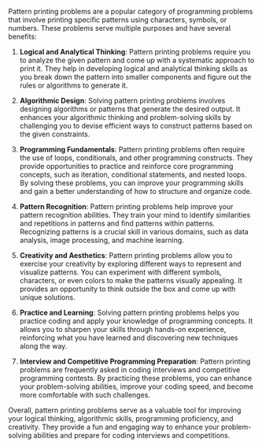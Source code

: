 Pattern printing problems are a popular category of programming problems that involve printing specific patterns using characters, symbols, or numbers. These problems serve multiple purposes and have several benefits:

1. **Logical and Analytical Thinking**: Pattern printing problems require you to analyze the given pattern and come up with a systematic approach to print it. They help in developing logical and analytical thinking skills as you break down the pattern into smaller components and figure out the rules or algorithms to generate it.

2. **Algorithmic Design**: Solving pattern printing problems involves designing algorithms or patterns that generate the desired output. It enhances your algorithmic thinking and problem-solving skills by challenging you to devise efficient ways to construct patterns based on the given constraints.

3. **Programming Fundamentals**: Pattern printing problems often require the use of loops, conditionals, and other programming constructs. They provide opportunities to practice and reinforce core programming concepts, such as iteration, conditional statements, and nested loops. By solving these problems, you can improve your programming skills and gain a better understanding of how to structure and organize code.

4. **Pattern Recognition**: Pattern printing problems help improve your pattern recognition abilities. They train your mind to identify similarities and repetitions in patterns and find patterns within patterns. Recognizing patterns is a crucial skill in various domains, such as data analysis, image processing, and machine learning.

5. **Creativity and Aesthetics**: Pattern printing problems allow you to exercise your creativity by exploring different ways to represent and visualize patterns. You can experiment with different symbols, characters, or even colors to make the patterns visually appealing. It provides an opportunity to think outside the box and come up with unique solutions.

6. **Practice and Learning**: Solving pattern printing problems helps you practice coding and apply your knowledge of programming concepts. It allows you to sharpen your skills through hands-on experience, reinforcing what you have learned and discovering new techniques along the way.

7. **Interview and Competitive Programming Preparation**: Pattern printing problems are frequently asked in coding interviews and competitive programming contests. By practicing these problems, you can enhance your problem-solving abilities, improve your coding speed, and become more comfortable with such challenges.

Overall, pattern printing problems serve as a valuable tool for improving your logical thinking, algorithmic skills, programming proficiency, and creativity. They provide a fun and engaging way to enhance your problem-solving abilities and prepare for coding interviews and competitions.

